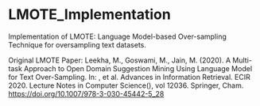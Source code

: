 # LMOTE_Implementation
Implementation of LMOTE: Language Model-based Over-sampling Technique for oversampling text datasets.

Original LMOTE Paper:
Leekha, M., Goswami, M., Jain, M. (2020). A Multi-task Approach to Open Domain Suggestion Mining Using Language Model for Text Over-Sampling. In: , et al. Advances in Information Retrieval. ECIR 2020. Lecture Notes in Computer Science(), vol 12036. Springer, Cham. https://doi.org/10.1007/978-3-030-45442-5_28
